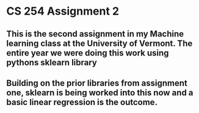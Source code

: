 # CS 254 Assignment 2

## This is the second assignment in my Machine learning class at the University of Vermont. The entire year we were doing this work using pythons sklearn library
## Building on the prior libraries from assignment one, sklearn is being worked into this now and a basic linear regression is the outcome.
